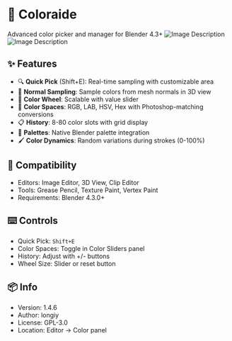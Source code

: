 # 🎨 Coloraide
Advanced color picker and manager for Blender 4.3+
![Image Description](https://github.com/longiy/static-assets/blob/main/coloraide-assets/Coloraide_Preview.png)
![Image Description](https://github.com/longiy/static-assets/blob/main/coloraide-assets/Coloraide_Preview2.png)

## ✨ Features
- 🔍 **Quick Pick** (Shift+E): Real-time sampling with customizable area
- 🎯 **Normal Sampling**: Sample colors from mesh normals in 3D view
- 🎡 **Color Wheel**: Scalable with value slider
- 🌈 **Color Spaces**: RGB, LAB, HSV, Hex with Photoshop-matching conversions
- 📋 **History**: 8-80 color slots with grid display
- 🎨 **Palettes**: Native Blender palette integration
- 🖌️ **Color Dynamics**: Random variations during strokes (0-100%)

## 🔧 Compatibility
- Editors: Image Editor, 3D View, Clip Editor
- Tools: Grease Pencil, Texture Paint, Vertex Paint
- Requirements: Blender 4.3.0+

## ⌨️ Controls
- Quick Pick: `Shift+E`
- Color Spaces: Toggle in Color Sliders panel
- History: Adjust with +/- buttons
- Wheel Size: Slider or reset button

## 📦 Info
- Version: 1.4.6
- Author: longiy
- License: GPL-3.0
- Location: Editor → Color panel
